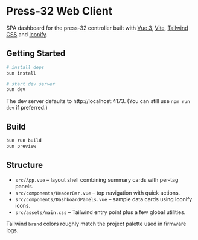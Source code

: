 # Press-32 Web Client

SPA dashboard for the press-32 controller built with [Vue 3](https://vuejs.org/), [Vite](https://vitejs.dev/), [Tailwind CSS](https://tailwindcss.com/) and [Iconify](https://iconify.design/).

## Getting Started

```bash
# install deps
bun install

# start dev server
bun dev
```

The dev server defaults to http://localhost:4173. (You can still use `npm run dev` if preferred.)

## Build

```bash
bun run build
bun preview
```

## Structure

- `src/App.vue` – layout shell combining summary cards with per-tag panels.
- `src/components/HeaderBar.vue` – top navigation with quick actions.
- `src/components/DashboardPanels.vue` – sample data cards using Iconify icons.
- `src/assets/main.css` – Tailwind entry point plus a few global utilities.

Tailwind `brand` colors roughly match the project palette used in firmware logs.
